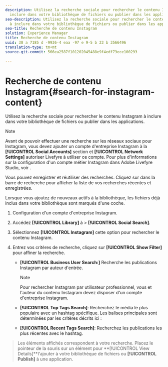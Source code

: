 ```yaml
---
description: Utilisez la recherche sociale pour rechercher le contenu Instagram à
  inclure dans votre bibliothèque de fichiers ou publier dans les applications.
seo-description: Utilisez la recherche sociale pour rechercher le contenu Instagram
  à inclure dans votre bibliothèque de fichiers ou publier dans les applications.
seo-title: Recherche de contenu Instagram
solution: Experience Manager
title: Recherche de contenu Instagram
uuid: 38 a 7185 d -9936-4 eaa -97 e 9-5 b 23 b 3566496
translation-type: tm+mt
source-git-commit: 566ea2587f101202045488e9f4edf73ece100293

---
```



# Recherche de contenu Instagram{#search-for-instagram-content}

Utilisez la recherche sociale pour rechercher le contenu Instagram à inclure dans votre bibliothèque de fichiers ou publier dans les applications.

>[!NOTE]
>
>Avant de pouvoir effectuer une recherche sur les réseaux sociaux pour Instagram, vous devez ajouter un compte d'entreprise Instagram à la **[!UICONTROL Social Accounts]** section et **[!UICONTROL Network Settings]** autoriser Livefyre à utiliser ce compte. Pour plus d'informations sur la configuration d'un compte métier Instagram dans Adobe Livefyre Studio, voir [](../c-users-creating-accounts-with-studio-access/t-configure-social-accout-instagram/c-about-instagram-accounts.md#c_about_instagram_accounts).

Vous pouvez enregistrer et réutiliser des recherches. Cliquez sur dans la barre de recherche pour afficher la liste de vos recherches récentes et enregistrées.

Lorsque vous ajoutez de nouveaux actifs à la bibliothèque, les fichiers déjà inclus dans votre bibliothèque sont marqués d'une coche.

1. Configuration d'un compte d'entreprise Instagram.
1. Accédez **[!UICONTROL Library]** à > **[!UICONTROL Social Search]**.
1. Sélectionnez **[!UICONTROL Instagram]** cette option pour rechercher le contenu Instagram.
1. Entrez vos critères de recherche, cliquez sur **[!UICONTROL Show Filter]** pour affiner la recherche.

   * **[!UICONTROL Business User Search:]** Recherche les publications Instagram par auteur d'entrée.

      >[!NOTE]
      >
      >Pour rechercher Instagram par utilisateur professionnel, vous et l'auteur du contenu Instagram devez disposer d'un compte d'entreprise Instagram.

   * **[!UICONTROL Top Tags Search]**: Recherchez le média le plus populaire avec un hashtag spécifique. Les balises principales sont déterminées par les critères décrits ici : [](https://developers.facebook.com/docs/instagram-api/reference/hashtag/top-media)

   * **[!UICONTROL Recent Tags Search]**: Recherchez les publications les plus récentes avec le hashtag.

>Les éléments affichés correspondent à votre recherche. Placez le pointeur de la souris sur un élément pour **[!UICONTROL View Details]**l'ajouter à votre bibliothèque de fichiers ou **[!UICONTROL Publish]** à une application.

